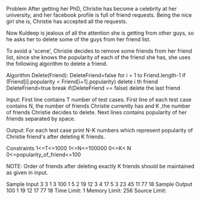 Problem
After getting her PhD, Christie has become a celebrity at her university, and her facebook profile is full of friend requests. Being the nice girl she is, Christie has accepted all the requests.

Now Kuldeep is jealous of all the attention she is getting from other guys, so he asks her to delete some of the guys from her friend list.

To avoid a 'scene', Christie decides to remove some friends from her friend list, since she knows the popularity of each of the friend she has, she uses the following algorithm to delete a friend.

Algorithm Delete(Friend):
    DeleteFriend=false
    for i = 1 to Friend.length-1
         if (Friend[i].popularity < Friend[i+1].popularity)
            delete i th friend
            DeleteFriend=true
            break
    if(DeleteFriend == false)
        delete the last friend

Input:
First line contains T number of test cases. First line of each test case contains N, the number of friends Christie currently has and K ,the number of friends Christie decides to delete. Next lines contains popularity of her friends separated by space.

Output:
For each test case print N-K numbers which represent popularity of Christie friend's after deleting K friends.

Constraints
1<=T<=1000
1<=N<=100000
0<=K< N
0<=popularity_of_friend<=100

NOTE:
Order of friends after deleting exactly K friends should be maintained as given in input.

Sample Input
3
3 1
3 100 1
5 2
19 12 3 4 17
5 3
23 45 11 77 18
Sample Output
100 1 
19 12 17 
77 18 
Time Limit: 1
Memory Limit: 256
Source Limit: